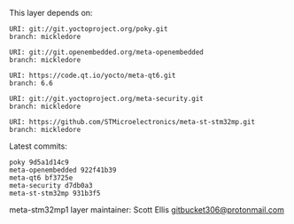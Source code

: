 This layer depends on:

    URI: git://git.yoctoproject.org/poky.git
    branch: mickledore

    URI: git://git.openembedded.org/meta-openembedded
    branch: mickledore

    URI: https://code.qt.io/yocto/meta-qt6.git
    branch: 6.6

    URI: git://git.yoctoproject.org/meta-security.git
    branch: mickledore

    URI: https://github.com/STMicroelectronics/meta-st-stm32mp.git
    branch: mickledore

Latest commits:

    poky 9d5a1d14c9
    meta-openembedded 922f41b39
    meta-qt6 bf3725e
    meta-security d7db0a3
    meta-st-stm32mp 931b3f5

meta-stm32mp1 layer maintainer: Scott Ellis <gitbucket306@protonmail.com>
